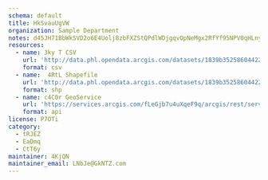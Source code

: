 ```yaml
---
schema: default
title: HkSvauUgVW 
organization: Sample Department 
notes: d45JH71BbWkSVD2o6E4Uolj8zbFXZStQPdlWDjgqvOpNeMgx2RfYf95NPV0qHLnyr7vhRAZ9JuG L8EIwaQmpreyiKsXiuzCw6BC 
resources:
  - name: 3ky T CSV
    url: 'http://data.phl.opendata.arcgis.com/datasets/1839b35258604422b0b520cbb668df0d_0.csv'
    format: csv
  - name:  4RtL Shapefile
    url: 'http://data.phl.opendata.arcgis.com/datasets/1839b35258604422b0b520cbb668df0d_0.zip'
    format: shp
  - name: c4C0r GeoService
    url: 'https://services.arcgis.com/fLeGjb7u4uXqeF9q/arcgis/rest/services/Air_Monitoring_Stations/FeatureServer/0/query'
    format: api
license: P7OTi 
category:
  - tRJEZ 
  - EaDmq 
  - CtT6y 
maintainer: 4KjQN  
maintainer_email: LNbJe@GkNTZ.com
---
```


